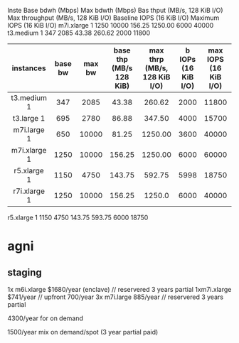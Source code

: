 Inste Base bdwh (Mbps) 	Max bdwth (Mbps) 	Bas thput (MB/s, 128 KiB I/O) 	Max throughput (MB/s, 128 KiB I/O) 	Baseline IOPS (16 KiB I/O) 	Maximum IOPS (16 KiB I/O)
m7i.xlarge 1 	1250 	10000 	156.25 	1250.00 	6000 	40000
t3.medium 1 	347 	2085 	43.38 	260.62 	2000 	11800

|    instances     | base bw | max bw | base thp (MB/s 128 KiB) | max thrp (MB/s, 128 KiB I/O) | b IOPs (16 KiB I/O) | max IOPS (16 KiB I/O) | l   |
| :--------------: | :-----: | :----: | :---------------------: | :--------------------------: | :-----------------: | :-------------------: | --- |
|   t3.medium 1    |   347   |  2085  |          43.38          |            260.62            |        2000         |         11800         |     |
|    t3.large 1    |   695   |  2780  |          86.88          |            347.50            |        4000         |         15700         |     |
|   m7i.large 1    |   650   | 10000  |          81.25          |           1250.00            |        3600         |         40000         |     |
| m7i.xlarge 1<br> |  1250   | 10000  |         156.25          |           1250.00            |        6000         |         60000         |     |
|   r5.xlarge 1    |  1150   |  4750  |         143.75          |            592.75            |        5998         |         18750         |     |
|   r7i.xlarge 1   |  1250   | 10000  |         156.25          |            1250.0            |        6000         |         40000         |     |
r5.xlarge 1 	1150 	4750 	143.75 	593.75 	6000 	18750

# agni 
## staging
1x m6i.xlarge $1680/year (enclave) // reservered 3 years partial 1xm7i.xlarge $741/year // upfront 700/year
3x m7i.large 885/year // reservered 3 years partial 

4300/year for on demand

1500/year mix on demand/spot (3 year partial paid)